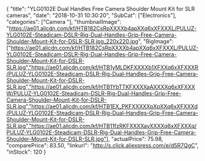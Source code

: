 {
	"title": "YLG0102E Dual Handles Free Camera Shoulder Mount Kit for SLR cameras",
	"date": "2018-10-31 10:30:20",
	"SubCat": ["Electronics"],
	"categories": ["Camera "],
	"thumbnailImage": "https://ae01.alicdn.com/kf/HTB182CsRpXXXXb4apXXq6xXFXXXL/PULUZ-YLG0102E-Steadicam-DSLR-Rig-Dual-Handles-Grip-Free-Camera-Shoulder-Mount-Kit-for-DSLR-SLR.jpg_220x220.jpg",
	"BigImage": ["https://ae01.alicdn.com/kf/HTB182CsRpXXXXb4apXXq6xXFXXXL/PULUZ-YLG0102E-Steadicam-DSLR-Rig-Dual-Handles-Grip-Free-Camera-Shoulder-Mount-Kit-for-DSLR-SLR.jpg","https://ae01.alicdn.com/kf/HTB1yMLDKFXXXXb1XFXXq6xXFXXXR/PULUZ-YLG0102E-Steadicam-DSLR-Rig-Dual-Handles-Grip-Free-Camera-Shoulder-Mount-Kit-for-DSLR-SLR.jpg","https://ae01.alicdn.com/kf/HTB1YbTTKFXXXXaAXXXXq6xXFXXXW/PULUZ-YLG0102E-Steadicam-DSLR-Rig-Dual-Handles-Grip-Free-Camera-Shoulder-Mount-Kit-for-DSLR-SLR.jpg","https://ae01.alicdn.com/kf/HTB1EX_PKFXXXXXpXpXXq6xXFXXXd/PULUZ-YLG0102E-Steadicam-DSLR-Rig-Dual-Handles-Grip-Free-Camera-Shoulder-Mount-Kit-for-DSLR-SLR.jpg","https://ae01.alicdn.com/kf/HTB11fzRKFXXXXayXXXXq6xXFXXXq/PULUZ-YLG0102E-Steadicam-DSLR-Rig-Dual-Handles-Grip-Free-Camera-Shoulder-Mount-Kit-for-DSLR-SLR.jpg"],
	"actualPrice": 75.98,
	"comparePrice": 83.50,
	"linkurl": "http://s.click.aliexpress.com/e/d5R7QgC",
	"inStock": 120
}
